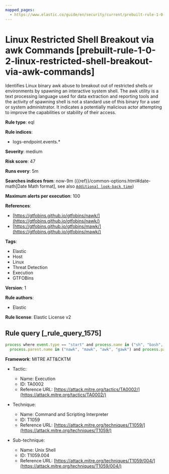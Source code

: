 ```yaml
---
mapped_pages:
  - https://www.elastic.co/guide/en/security/current/prebuilt-rule-1-0-2-linux-restricted-shell-breakout-via-awk-commands.html
---
```


# Linux Restricted Shell Breakout via awk Commands [prebuilt-rule-1-0-2-linux-restricted-shell-breakout-via-awk-commands]

Identifies Linux binary awk abuse to breakout out of restricted shells or environments by spawning an interactive system shell. The awk utility is a text processing language used for data extraction and reporting tools and the activity of spawning shell is not a standard use of this binary for a user or system administrator. It indicates a potentially malicious actor attempting to improve the capabilities or stability of their access.

**Rule type**: eql

**Rule indices**:

* logs-endpoint.events.*

**Severity**: medium

**Risk score**: 47

**Runs every**: 5m

**Searches indices from**: now-9m ({{ref}}/common-options.html#date-math[Date Math format], see also [`Additional look-back time`](docs-content://solutions/security/detect-and-alert/create-detection-rule.md#rule-schedule))

**Maximum alerts per execution**: 100

**References**:

* [https://gtfobins.github.io/gtfobins/nawk/](https://gtfobins.github.io/gtfobins/nawk/)
* [https://gtfobins.github.io/gtfobins/mawk/](https://gtfobins.github.io/gtfobins/mawk/)

**Tags**:

* Elastic
* Host
* Linux
* Threat Detection
* Execution
* GTFOBins

**Version**: 1

**Rule authors**:

* Elastic

**Rule license**: Elastic License v2

## Rule query [_rule_query_1575]

```js
process where event.type == "start" and process.name in ("sh", "bash", "dash") and
  process.parent.name in ("nawk", "mawk", "awk", "gawk") and process.parent.args : "BEGIN {system(*)}"
```

**Framework**: MITRE ATT&CKTM

* Tactic:

    * Name: Execution
    * ID: TA0002
    * Reference URL: [https://attack.mitre.org/tactics/TA0002/](https://attack.mitre.org/tactics/TA0002/)

* Technique:

    * Name: Command and Scripting Interpreter
    * ID: T1059
    * Reference URL: [https://attack.mitre.org/techniques/T1059/](https://attack.mitre.org/techniques/T1059/)

* Sub-technique:

    * Name: Unix Shell
    * ID: T1059.004
    * Reference URL: [https://attack.mitre.org/techniques/T1059/004/](https://attack.mitre.org/techniques/T1059/004/)



